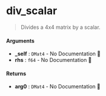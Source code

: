 # div\_scalar

>  Divides a 4x4 matrix by a scalar.

#### Arguments

- **\_self** : `DMat4` \- No Documentation 🚧
- **rhs** : `f64` \- No Documentation 🚧

#### Returns

- **arg0** : `DMat4` \- No Documentation 🚧